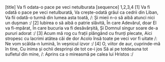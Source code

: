 [title] Va fi odata-o pace pe veci netulburata
[sequence] 1,2,3,4
[1]
Va fi odată o pace pe veci netulburată,
Va crește-odată grâul ca cedrii din Liban,
Va fii odată-o turmă din lumea asta toată,
/: Și mieii n-o să aibă atunci nici un dușman :/
[2]
Iubirea o să aibă o patrie slăvită,
În care Adevărul, doar El va fi-mpărat,
În care bucuria va fi desăvârșită,
Și Domnul singur soare de-a pururi adorat :/
[3]
Acum mă rog cu frații plângând cu frunți plecate,
Aici stropesc cu lacrimi atâtea căi de dor
Acolo însă toate pe veci vor fi uitate
/: Ne vom scălda-n lumină, în veșnicul izvor :/
[4]
O, viitor de aur, cuprinde-mă în tine,
Cu inima și ochii desprinși de tot ce-i jos
Să ai pe totdeauna tot sufletul din mine,
/: Aprins ca o mireasmă pe calea lui Hristos :/

